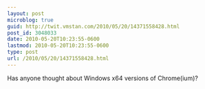 ```yaml
---
layout: post
microblog: true
guid: http://twit.vmstan.com/2010/05/20/14371558428.html
post_id: 3048033
date: 2010-05-20T10:23:55-0600
lastmod: 2010-05-20T10:23:55-0600
type: post
url: /2010/05/20/14371558428.html
---
```

Has anyone thought about Windows x64 versions of Chrome(ium)?
